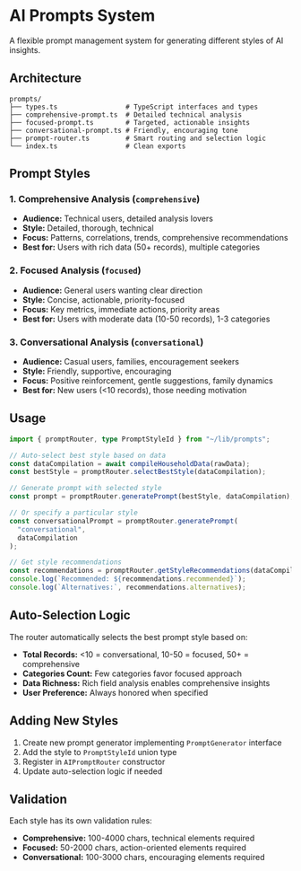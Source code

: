 # AI Prompts System

A flexible prompt management system for generating different styles of AI insights.

## Architecture

```
prompts/
├── types.ts                 # TypeScript interfaces and types
├── comprehensive-prompt.ts  # Detailed technical analysis
├── focused-prompt.ts        # Targeted, actionable insights
├── conversational-prompt.ts # Friendly, encouraging tone
├── prompt-router.ts         # Smart routing and selection logic
└── index.ts                 # Clean exports
```

## Prompt Styles

### 1. Comprehensive Analysis (`comprehensive`)

- **Audience:** Technical users, detailed analysis lovers
- **Style:** Detailed, thorough, technical
- **Focus:** Patterns, correlations, trends, comprehensive recommendations
- **Best for:** Users with rich data (50+ records), multiple categories

### 2. Focused Analysis (`focused`)

- **Audience:** General users wanting clear direction
- **Style:** Concise, actionable, priority-focused
- **Focus:** Key metrics, immediate actions, priority areas
- **Best for:** Users with moderate data (10-50 records), 1-3 categories

### 3. Conversational Analysis (`conversational`)

- **Audience:** Casual users, families, encouragement seekers
- **Style:** Friendly, supportive, encouraging
- **Focus:** Positive reinforcement, gentle suggestions, family dynamics
- **Best for:** New users (<10 records), those needing motivation

## Usage

```typescript
import { promptRouter, type PromptStyleId } from "~/lib/prompts";

// Auto-select best style based on data
const dataCompilation = await compileHouseholdData(rawData);
const bestStyle = promptRouter.selectBestStyle(dataCompilation);

// Generate prompt with selected style
const prompt = promptRouter.generatePrompt(bestStyle, dataCompilation);

// Or specify a particular style
const conversationalPrompt = promptRouter.generatePrompt(
  "conversational",
  dataCompilation
);

// Get style recommendations
const recommendations = promptRouter.getStyleRecommendations(dataCompilation);
console.log(`Recommended: ${recommendations.recommended}`);
console.log(`Alternatives:`, recommendations.alternatives);
```

## Auto-Selection Logic

The router automatically selects the best prompt style based on:

- **Total Records:** <10 = conversational, 10-50 = focused, 50+ = comprehensive
- **Categories Count:** Few categories favor focused approach
- **Data Richness:** Rich field analysis enables comprehensive insights
- **User Preference:** Always honored when specified

## Adding New Styles

1. Create new prompt generator implementing `PromptGenerator` interface
2. Add the style to `PromptStyleId` union type
3. Register in `AIPromptRouter` constructor
4. Update auto-selection logic if needed

## Validation

Each style has its own validation rules:

- **Comprehensive:** 100-4000 chars, technical elements required
- **Focused:** 50-2000 chars, action-oriented elements required
- **Conversational:** 100-3000 chars, encouraging elements required
